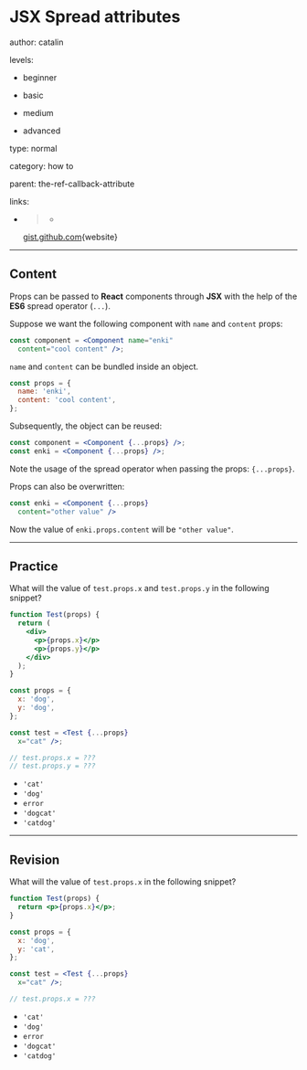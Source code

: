 # **JSX** Spread attributes
author: catalin

levels:

  - beginner

  - basic

  - medium

  - advanced

type: normal

category: how to

parent: the-ref-callback-attribute

links:

  - >-
    [gist.github.com](https://gist.github.com/sebmarkbage/07bbe37bc42b6d4aef81){website}


---
## Content

Props can be passed to **React** components through **JSX** with the help of the **ES6** spread operator (`...`).

Suppose we want the following component with `name` and `content` props:
```jsx
const component = <Component name="enki"
  content="cool content" />;

```
`name` and `content` can be bundled inside an object.
```jsx
const props = {
  name: 'enki',
  content: 'cool content',
};

```
Subsequently, the object can be reused:
```jsx
const component = <Component {...props} />;
const enki = <Component {...props} />;
```

Note the usage of the spread operator when passing the props: `{...props}`.

Props can also be overwritten:
```jsx
const enki = <Component {...props}
  content="other value" />
```

Now the value of `enki.props.content` will be `"other value"`.

---
## Practice

What will the value of `test.props.x` and `test.props.y` in the following snippet?
```jsx
function Test(props) {
  return (
    <div>
      <p>{props.x}</p>
      <p>{props.y}</p>
    </div>
  );
}

const props = {
  x: 'dog',
  y: 'dog',
};

const test = <Test {...props}
  x="cat" />;

// test.props.x = ???
// test.props.y = ???
```

* `'cat'`
* `'dog'`
* `error`
* `'dogcat'`
* `'catdog'`


---
## Revision

What will the value of `test.props.x` in the following snippet?
```jsx
function Test(props) {
  return <p>{props.x}</p>;
}

const props = {
  x: 'dog',
  y: 'cat',
};

const test = <Test {...props}
  x="cat" />;

// test.props.x = ???
```

* `'cat'`
* `'dog'`
* `error`
* `'dogcat'`
* `'catdog'`

